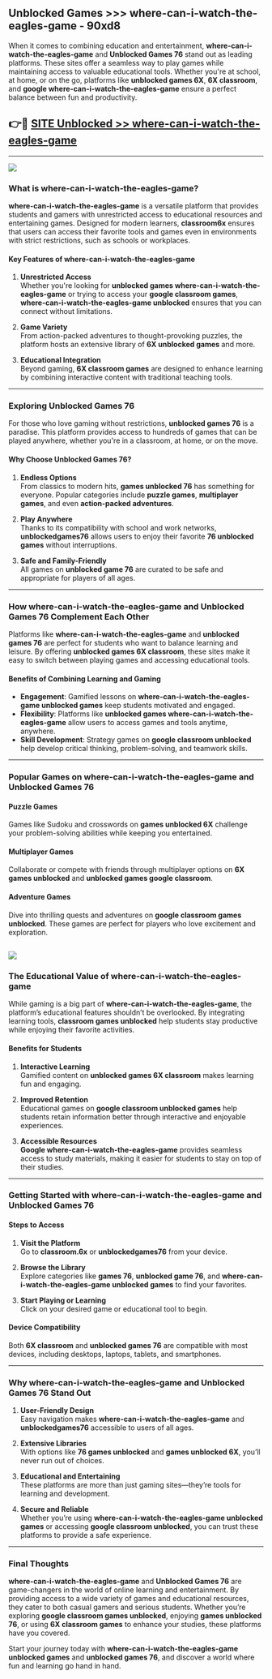 ## Unblocked Games >>> where-can-i-watch-the-eagles-game - 90xd8 

When it comes to combining education and entertainment, **where-can-i-watch-the-eagles-game** and **Unblocked Games 76** stand out as leading platforms. These sites offer a seamless way to play games while maintaining access to valuable educational tools. Whether you're at school, at home, or on the go, platforms like **unblocked games 6X**, **6X classroom**, and **google where-can-i-watch-the-eagles-game** ensure a perfect balance between fun and productivity.
## 👉🔴 [SITE Unblocked >> where-can-i-watch-the-eagles-game](https://unblockedgames.edu.pl?title=where-can-i-watch-the-eagles-game&ref=22JU)
---
<a href="https://unblockedgames.edu.pl?title=where-can-i-watch-the-eagles-game&ref=22JU/"><img src="https://github.com/user-attachments/assets/438f12ca-57a4-47a3-8ead-c64da593a1e5"/></a>
### What is where-can-i-watch-the-eagles-game?  

**where-can-i-watch-the-eagles-game** is a versatile platform that provides students and gamers with unrestricted access to educational resources and entertaining games. Designed for modern learners, **classroom6x** ensures that users can access their favorite tools and games even in environments with strict restrictions, such as schools or workplaces.  

#### Key Features of where-can-i-watch-the-eagles-game  

1. **Unrestricted Access**  
   Whether you're looking for **unblocked games where-can-i-watch-the-eagles-game** or trying to access your **google classroom games**, **where-can-i-watch-the-eagles-game unblocked** ensures that you can connect without limitations.  

2. **Game Variety**  
   From action-packed adventures to thought-provoking puzzles, the platform hosts an extensive library of **6X unblocked games** and more.  

3. **Educational Integration**  
   Beyond gaming, **6X classroom games** are designed to enhance learning by combining interactive content with traditional teaching tools.  



---

### Exploring Unblocked Games 76  

For those who love gaming without restrictions, **unblocked games 76** is a paradise. This platform provides access to hundreds of games that can be played anywhere, whether you're in a classroom, at home, or on the move.  

#### Why Choose Unblocked Games 76?  

1. **Endless Options**  
   From classics to modern hits, **games unblocked 76** has something for everyone. Popular categories include **puzzle games**, **multiplayer games**, and even **action-packed adventures**.  

2. **Play Anywhere**  
   Thanks to its compatibility with school and work networks, **unblockedgames76** allows users to enjoy their favorite **76 unblocked games** without interruptions.  

3. **Safe and Family-Friendly**  
   All games on **unblocked game 76** are curated to be safe and appropriate for players of all ages.  

---

### How where-can-i-watch-the-eagles-game and Unblocked Games 76 Complement Each Other  

Platforms like **where-can-i-watch-the-eagles-game** and **unblocked games 76** are perfect for students who want to balance learning and leisure. By offering **unblocked games 6X classroom**, these sites make it easy to switch between playing games and accessing educational tools.  

#### Benefits of Combining Learning and Gaming  

- **Engagement**: Gamified lessons on **where-can-i-watch-the-eagles-game unblocked games** keep students motivated and engaged.  
- **Flexibility**: Platforms like **unblocked games where-can-i-watch-the-eagles-game** allow users to access games and tools anytime, anywhere.  
- **Skill Development**: Strategy games on **google classroom unblocked** help develop critical thinking, problem-solving, and teamwork skills.  

---

### Popular Games on where-can-i-watch-the-eagles-game and Unblocked Games 76  

#### Puzzle Games  

Games like Sudoku and crosswords on **games unblocked 6X** challenge your problem-solving abilities while keeping you entertained.  

#### Multiplayer Games  

Collaborate or compete with friends through multiplayer options on **6X games unblocked** and **unblocked games google classroom**.  

#### Adventure Games  

Dive into thrilling quests and adventures on **google classroom games unblocked**. These games are perfect for players who love excitement and exploration.  

<a href="http://download.freeplayer.one?title=where-can-i-watch-the-eagles-game&ref=23D/"><img src="https://github.com/user-attachments/assets/fe0c3e91-c8e1-489c-acf0-e2f614c12fb8"/></a>
---

### The Educational Value of where-can-i-watch-the-eagles-game  

While gaming is a big part of **where-can-i-watch-the-eagles-game**, the platform’s educational features shouldn’t be overlooked. By integrating learning tools, **classroom games unblocked** help students stay productive while enjoying their favorite activities.  

#### Benefits for Students  

1. **Interactive Learning**  
   Gamified content on **unblocked games 6X classroom** makes learning fun and engaging.  

2. **Improved Retention**  
   Educational games on **google classroom unblocked games** help students retain information better through interactive and enjoyable experiences.  

3. **Accessible Resources**  
   **Google where-can-i-watch-the-eagles-game** provides seamless access to study materials, making it easier for students to stay on top of their studies.  

---

### Getting Started with where-can-i-watch-the-eagles-game and Unblocked Games 76  

#### Steps to Access  

1. **Visit the Platform**  
   Go to **classroom.6x** or **unblockedgames76** from your device.  

2. **Browse the Library**  
   Explore categories like **games 76**, **unblocked game 76**, and **where-can-i-watch-the-eagles-game unblocked games** to find your favorites.  

3. **Start Playing or Learning**  
   Click on your desired game or educational tool to begin.  

#### Device Compatibility  

Both **6X classroom** and **unblocked games 76** are compatible with most devices, including desktops, laptops, tablets, and smartphones.  

---

### Why where-can-i-watch-the-eagles-game and Unblocked Games 76 Stand Out  

1. **User-Friendly Design**  
   Easy navigation makes **where-can-i-watch-the-eagles-game** and **unblockedgames76** accessible to users of all ages.  

2. **Extensive Libraries**  
   With options like **76 games unblocked** and **games unblocked 6X**, you’ll never run out of choices.  

3. **Educational and Entertaining**  
   These platforms are more than just gaming sites—they’re tools for learning and development.  

4. **Secure and Reliable**  
   Whether you’re using **where-can-i-watch-the-eagles-game unblocked games** or accessing **google classroom unblocked**, you can trust these platforms to provide a safe experience.  

---

### Final Thoughts  

**where-can-i-watch-the-eagles-game** and **Unblocked Games 76** are game-changers in the world of online learning and entertainment. By providing access to a wide variety of games and educational resources, they cater to both casual gamers and serious students. Whether you’re exploring **google classroom games unblocked**, enjoying **games unblocked 76**, or using **6X classroom games** to enhance your studies, these platforms have you covered.  

Start your journey today with **where-can-i-watch-the-eagles-game unblocked games** and **unblocked games 76**, and discover a world where fun and learning go hand in hand.  